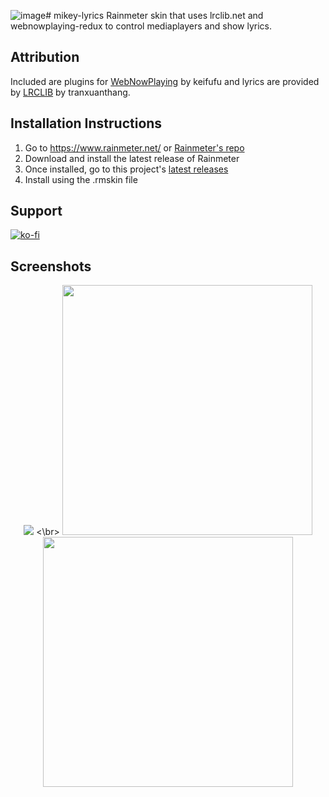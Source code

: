 ![image](https://github.com/mjdelro/mikey-lyrics/assets/15952601/5bd32dde-8403-4ba0-9548-e8a65e4bdce7)# mikey-lyrics
Rainmeter skin that uses lrclib.net and webnowplaying-redux to control mediaplayers and show lyrics.

## Attribution
Included are plugins for [WebNowPlaying](https://github.com/keifufu/WebNowPlaying) by keifufu and lyrics are provided by [LRCLIB](https://github.com/tranxuanthang/lrclib) by tranxuanthang.

## Installation Instructions
1. Go to https://www.rainmeter.net/ or [Rainmeter's repo](https://github.com/rainmeter/rainmeter)
2. Download and install the latest release of Rainmeter
3. Once installed, go to this project's [latest releases](https://github.com/mjdelro/mikey-lyrics/releases)
4. Install using the .rmskin file

## Support
[![ko-fi](https://ko-fi.com/img/githubbutton_sm.svg)](https://ko-fi.com/S6S67WS0V)

## Screenshots
<p align="center">
  <img src="https://i.imgur.com/VHqUr9l.png">
  <\br>
  <img src="https://i.imgur.com/8QfY2ij.png" height="400">  
  <img src="https://i.imgur.com/dVxfL3k.png" height="400"> 
</p>
